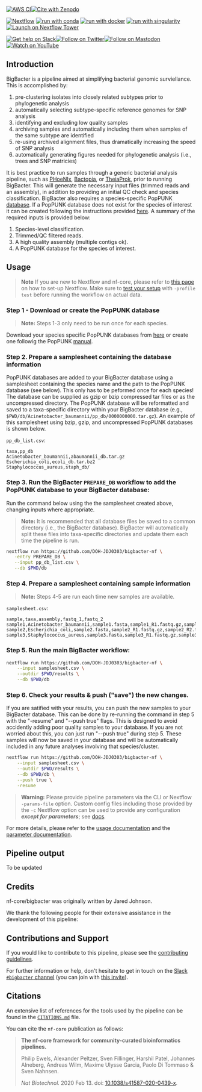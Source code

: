 [![AWS CI](https://img.shields.io/badge/CI%20tests-full%20size-FF9900?labelColor=000000&logo=Amazon%20AWS)](https://nf-co.re/bigbacter/results)[![Cite with Zenodo](http://img.shields.io/badge/DOI-10.5281/zenodo.XXXXXXX-1073c8?labelColor=000000)](https://doi.org/10.5281/zenodo.XXXXXXX)

[![Nextflow](https://img.shields.io/badge/nextflow%20DSL2-%E2%89%A522.10.1-23aa62.svg)](https://www.nextflow.io/)
[![run with conda](http://img.shields.io/badge/run%20with-conda-3EB049?labelColor=000000&logo=anaconda)](https://docs.conda.io/en/latest/)
[![run with docker](https://img.shields.io/badge/run%20with-docker-0db7ed?labelColor=000000&logo=docker)](https://www.docker.com/)
[![run with singularity](https://img.shields.io/badge/run%20with-singularity-1d355c.svg?labelColor=000000)](https://sylabs.io/docs/)
[![Launch on Nextflow Tower](https://img.shields.io/badge/Launch%20%F0%9F%9A%80-Nextflow%20Tower-%234256e7)](https://tower.nf/launch?pipeline=https://github.com/nf-core/bigbacter)

[![Get help on Slack](http://img.shields.io/badge/slack-nf--core%20%23bigbacter-4A154B?labelColor=000000&logo=slack)](https://nfcore.slack.com/channels/bigbacter)[![Follow on Twitter](http://img.shields.io/badge/twitter-%40nf__core-1DA1F2?labelColor=000000&logo=twitter)](https://twitter.com/nf_core)[![Follow on Mastodon](https://img.shields.io/badge/mastodon-nf__core-6364ff?labelColor=FFFFFF&logo=mastodon)](https://mstdn.science/@nf_core)[![Watch on YouTube](http://img.shields.io/badge/youtube-nf--core-FF0000?labelColor=000000&logo=youtube)](https://www.youtube.com/c/nf-core)

## Introduction

BigBacter is a pipeline aimed at simplifying bacterial genomic surviellance. 
This is accomplished by:
1) pre-clustering isolates into closely related subtypes prior to phylogenetic analysis
2) automatically selecting subtype-specific reference genomes for SNP analysis
3) identifying and excluding low quality samples
4) archiving samples and automatically including them when samples of the same subtype are identified
5) re-using archived alignment files, thus dramatically increasing the speed of SNP analysis
6) automatically generating figures needed for phylogenetic analysis (i.e., trees and SNP matricies)

It is best practice to run samples through a generic bacterial analysis pipeline, such as [PHoeNIx](https://github.com/CDCgov/phoenix), [Bactopia](https://github.com/bactopia/bactopia), or [TheiaProk](https://github.com/theiagen/public_health_bioinformatics), prior to running BigBacter. This will generate the necessary input files (trimmed reads and an assembly), in addition to providing an initial QC check and species classification. BigBacter also requires a species-specific PopPUNK [database](https://www.bacpop.org/poppunk/). If a PopPUNK database does not exist for the species of interest it can be created following the instructions provided [here](https://poppunk.readthedocs.io/en/latest/index.html). A summary of the required inputs is provided below:
1) Species-level classification.
2) Trimmed/QC filtered reads.
3) A high quality assembly (multiple contigs ok).
4) A PopPUNK database for the species of interest.

## Usage

> **Note**
> If you are new to Nextflow and nf-core, please refer to [this page](https://nf-co.re/docs/usage/installation) on how
> to set-up Nextflow. Make sure to [test your setup](https://nf-co.re/docs/usage/introduction#how-to-run-a-pipeline)
> with `-profile test` before running the workflow on actual data.

### Step 1 - Download or create the PopPUNK database
> **Note:** Steps 1-3 only need to be run once for each species.

Download your species specific PopPUNK databases from [here](https://www.bacpop.org/poppunk/) or create one followig the PopPUNK [manual](https://poppunk.readthedocs.io/en/latest/index.html).

### Step 2. Prepare a samplesheet containing the database information
PopPUNK databases are added to your BigBacter database using a samplesheet containing the species name and the path to the PopPUNK database (see below). This only has to be peformed once for each species! The database can be supplied as gzip or bzip compressed tar files or as the uncompressed directory. The PopPUNK database will be reformatted and saved to a taxa-specific directory within your BigBacter database (e.g., `$PWD/db/Acinetobacter_baumannii/pp_db/0000000000.tar.gz`). An example of this samplesheet using bzip, gzip, and uncompressed PopPUNK databases is shown below.

`pp_db_list.csv`:
```csv
taxa,pp_db
Acinetobacter_baumannii,abaumannii_db.tar.gz
Escherichia_coli,ecoli_db.tar.bz2
Staphylococcus_aureus,staph_db/
```
### Step 3. Run the BigBacter `PREPARE_DB` workflow to add the PopPUNK database to your BigBacter database:
Run the command below using the the samplesheet created above, changing inputs where appropriate. 
> **Note:** It is recommended that all database files be saved to a common directory (i.e., the BigBacter database). BigBacter will automatically split these files into taxa-specific directories and update them each time the pipeline is run.

```bash
nextflow run https://github.com/DOH-JDJ0303/bigbacter-nf \
   -entry PREPARE_DB \
   --input pp_db_list.csv \
   --db $PWD/db
```

### Step 4. Prepare a samplesheet containing sample information
> **Note:** Steps 4-5 are run each time new samples are available.

`samplesheet.csv`:
```csv
sample,taxa,assembly,fastq_1,fastq_2
sample1,Acinetobacter_baumannii,sample1.fasta,sample1_R1.fastq.gz,sample1_R2.fastq.gz
sample2,Escherichia_coli,sample2.fasta,sample2_R1.fastq.gz,sample2_R2.fastq.gz
sample3,Staphylococcus_aureus,sample3.fasta,sample3_R1.fastq.gz,sample3_R2.fastq.gz
```

### Step 5. Run the main BigBacter workflow:
```bash
nextflow run https://github.com/DOH-JDJ0303/bigbacter-nf \
    --input samplesheet.csv \
    --outdir $PWD/results \
    --db $PWD/db
```
### Step 6. Check your results & push ("save") the new changes.
If you are satified with your results, you can push the new samples to your BigBacter database. This can be done by re-running the command in step 5 with the "-resume" and "--push true" flags. This is designed to avoid accidently adding poor quality samples to your database. If you are not worried about this, you can just run "--push true" during step 5. These samples will now be saved in your database and will be automatically included in any future analyses involving that species/cluster.
```bash
nextflow run https://github.com/DOH-JDJ0303/bigbacter-nf \
    --input samplesheet.csv \
    --outdir $PWD/results \
    --db $PWD/db \
    --push true \
    -resume
```


> **Warning:**
> Please provide pipeline parameters via the CLI or Nextflow `-params-file` option. Custom config files including those
> provided by the `-c` Nextflow option can be used to provide any configuration _**except for parameters**_;
> see [docs](https://nf-co.re/usage/configuration#custom-configuration-files).

For more details, please refer to the [usage documentation](https://nf-co.re/bigbacter/usage) and the [parameter documentation](https://nf-co.re/bigbacter/parameters).

## Pipeline output

To be updated

## Credits

nf-core/bigbacter was originally written by Jared Johnson.

We thank the following people for their extensive assistance in the development of this pipeline:

<!-- TODO nf-core: If applicable, make list of people who have also contributed -->

## Contributions and Support

If you would like to contribute to this pipeline, please see the [contributing guidelines](.github/CONTRIBUTING.md).

For further information or help, don't hesitate to get in touch on the [Slack `#bigbacter` channel](https://nfcore.slack.com/channels/bigbacter) (you can join with [this invite](https://nf-co.re/join/slack)).

## Citations

<!-- TODO nf-core: Add citation for pipeline after first release. Uncomment lines below and update Zenodo doi and badge at the top of this file. -->
<!-- If you use  nf-core/bigbacter for your analysis, please cite it using the following doi: [10.5281/zenodo.XXXXXX](https://doi.org/10.5281/zenodo.XXXXXX) -->

<!-- TODO nf-core: Add bibliography of tools and data used in your pipeline -->

An extensive list of references for the tools used by the pipeline can be found in the [`CITATIONS.md`](CITATIONS.md) file.

You can cite the `nf-core` publication as follows:

> **The nf-core framework for community-curated bioinformatics pipelines.**
>
> Philip Ewels, Alexander Peltzer, Sven Fillinger, Harshil Patel, Johannes Alneberg, Andreas Wilm, Maxime Ulysse Garcia, Paolo Di Tommaso & Sven Nahnsen.
>
> _Nat Biotechnol._ 2020 Feb 13. doi: [10.1038/s41587-020-0439-x](https://dx.doi.org/10.1038/s41587-020-0439-x).
